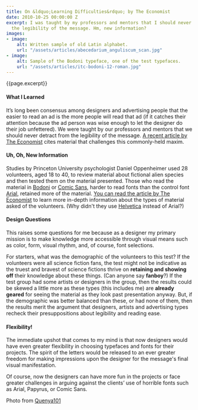 ```yaml
---
title: On &ldquo;Learning Difficulties&rdquo; by The Economist
date: 2010-10-25 00:00:00 Z
excerpt: I was taught by my professors and mentors that I should never detract from
  the legibility of the message. Hm, new information?
images:
- image:
    alt: Written sample of old Latin alphabet.
    url: "/assets/articles/abecedarium_anguliscum_scan.jpg"
- image:
    alt: Sample of the Bodoni typeface, one of the test typefaces.
    url: "/assets/articles/itc-bodoni-12-roman.jpg"
---
```

<p class="lead">{{page.excerpt}}</p>

<h4>What I Learned</h4>
<p>It’s long been consensus among designers and advertising people that the easier to read an ad is the more people will read that ad (if it catches their attention because the ad person was wise enough to let the designer do their job unfettered). We were taught by our professors and mentors that we should never detract from the legibility of the message. <a href="http://www.economist.com/node/17248892?story_id=17248892&fsrc=rss" target="_blank">A recent article by The Economist</a> cites material that challenges this commonly-held maxim.
</p>
<h4>Uh, Oh, New Information</h4>
<!--more-->
<p>Studies by Princeton University psychologist Daniel Oppenheimer used 28 volunteers, aged 18 to 40, to review material about fictional alien species and then tested them on the material presented. Those who read the material in <a href="http://en.wikipedia.org/wiki/Bodoni">Bodoni</a> or <a href="http://en.wikipedia.org/wiki/Comic_sans">Comic Sans</a>, harder to read fonts than the control font <a href="http://en.wikipedia.org/wiki/Arial">Arial</a>, retained more of the material. <a href="http://www.economist.com/node/17248892?story_id=17248892&fsrc=rss">You can read the article by The Economist</a> to learn more in-depth information about the types of material asked of the volunteers. (Why didn't they use <a href="http://en.wikipedia.org/wiki/Helvetica">Helvetica</a> instead of Arial?)
</p>
<h4>Design Questions</h4>
<p>This raises some questions for me because as a designer my primary mission is to make knowledge more accessible through visual means such as color, form, visual rhythm, and, of course, font selections.
</p>
<p>For starters, what was the demographic of the volunteers to this test? If the volunteers were all science fiction fans, the test might not be indicative as the truest and bravest of science fictions thrive on <strong>retaining and showing off</strong> their knowledge about these things. (Can anyone say <strong>fanboy</strong>?) If the test group had some artists or designers in the group, then the results could be skewed a little more as these types (this includes me) are <strong>already geared</strong> for seeing the material as they look past presentation anyway. But, if the demographic was better balanced than these, or had none of them, then the results merit the argument that designers, artists and advertising types recheck their presuppositions about legibility and reading ease.
</p>
<h4>Flexibility!</h4>
<p>The immediate upshot that comes to my mind is that now designers would have even greater flexibility in choosing typefaces and fonts for their projects. The spirit of the letters would be released to an ever greater freedom for making impressions upon the designer for the message's final visual manifestation.
</p>
<p>Of course, now the designers can have more fun in the projects or face greater challenges in arguing against the clients’ use of horrible fonts such as Arial, Papyrus, or Comic Sans.
</p>
<p>Photo from <a target="_blank" href="http://quenya101.com/category/latin/" title="">Quenya101</a>
</p>